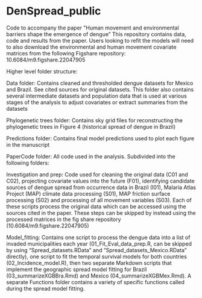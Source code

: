 # DenSpread_public
Code to accompany the paper "Human movement and environmental barriers shape the emergence of dengue”
This repository contains data, code and results from the paper. Users looking to refit the models will need to also download the environmental and human movement covariate matrices from the following Figshare repository: 10.6084/m9.figshare.22047905 

Higher level folder structure:

Data folder:
Contains cleaned and thresholded dengue datasets for Mexico and Brazil. See cited sources for original datasets. This folder also contains several intermediate datasets and population data that is used at various stages of the analysis to adjust covariates or extract summaries from the datasets

Phylogenetic trees folder:
Contains sky grid files for reconstructing the phylogenetic trees in Figure 4 (historical spread of dengue in Brazil)

Predictions folder:
Contains final model predictions used to plot each figure in the manuscript

PaperCode folder:
All code used in the analysis. Subdivided into the following folders:

Investigation and prep:
Code used for cleaning the original data (C01 and C02), projecting covariate values into the future (F01), identifying candidate sources of dengue spread from occurrence data in Brazil (I01), Malaria Atlas Project (MAP) climate data processing (S01), MAP friction surface processing (S02) and processing of all movement variables (S03). Each of these scripts process the original data which can be accessed using the sources cited in the paper. These steps can be skipped by instead using the processed matrices in the fig share repository (10.6084/m9.figshare.22047905)

Model_fitting:
Contains one script to process the dengue data into a list of invaded municipalities each year (01_Fit_Eval_data_prep.R, can be skipped by using “Spread_datasets.RData” and “Spread_datasets_Mexico.RData” directly), one script to fit the temporal survival models for both countries (02_Incidence_model.R), then two separate Markdown scripts that implement the geographic spread model fitting for Brazil (03_summarizeXGBBra.Rmd) and Mexico (04_summarizeXGBMex.Rmd). A separate Functions folder contains a variety of specific functions called during the spread model fitting. 
